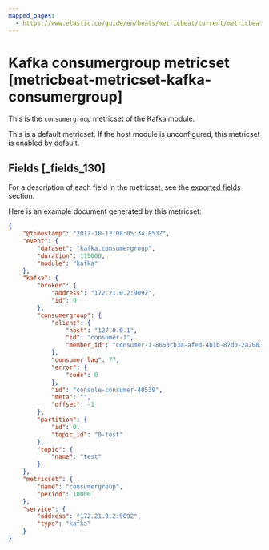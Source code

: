 ```yaml
---
mapped_pages:
  - https://www.elastic.co/guide/en/beats/metricbeat/current/metricbeat-metricset-kafka-consumergroup.html
---
```


# Kafka consumergroup metricset [metricbeat-metricset-kafka-consumergroup]

This is the `consumergroup` metricset of the Kafka module.

This is a default metricset. If the host module is unconfigured, this metricset is enabled by default.

## Fields [_fields_130]

For a description of each field in the metricset, see the [exported fields](/reference/metricbeat/exported-fields-kafka.md) section.

Here is an example document generated by this metricset:

```json
{
    "@timestamp": "2017-10-12T08:05:34.853Z",
    "event": {
        "dataset": "kafka.consumergroup",
        "duration": 115000,
        "module": "kafka"
    },
    "kafka": {
        "broker": {
            "address": "172.21.0.2:9092",
            "id": 0
        },
        "consumergroup": {
            "client": {
                "host": "127.0.0.1",
                "id": "consumer-1",
                "member_id": "consumer-1-8653cb3a-afed-4b1b-87d0-2a208319b41e"
            },
            "consumer_lag": 77,
            "error": {
                "code": 0
            },
            "id": "console-consumer-40539",
            "meta": "",
            "offset": -1
        },
        "partition": {
            "id": 0,
            "topic_id": "0-test"
        },
        "topic": {
            "name": "test"
        }
    },
    "metricset": {
        "name": "consumergroup",
        "period": 10000
    },
    "service": {
        "address": "172.21.0.2:9092",
        "type": "kafka"
    }
}
```


